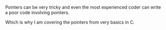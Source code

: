 
Pointers can be very tricky and even the most experienced coder can
write a poor code involving pointers.

Which is why I am covering the pointers from very basics in C. 
